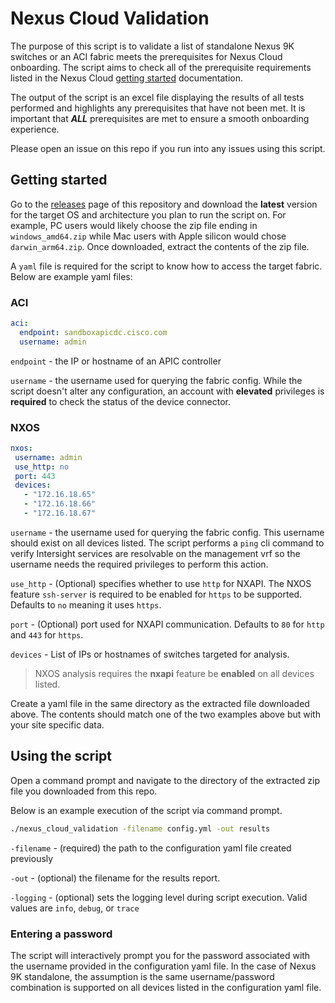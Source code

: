 # Nexus Cloud Validation

The purpose of this script is to validate a list of standalone Nexus 9K switches or an ACI fabric meets the prerequisites for Nexus Cloud onboarding.  The script aims to check all of the prerequisite requirements listed in the Nexus Cloud [getting started](https://docs.nexuscloud.com/story/nexus-cloud-getting-started/) documentation.

The output of the script is an excel file displaying the results of all tests performed and highlights any prerequisites that have not been met. It is important that **_ALL_** prerequisites are met to ensure a smooth onboarding experience.

Please open an issue on this repo if you run into any issues using this script.

## Getting started

Go to the [releases](https://github.com/datacenter/nexus-cloud-validation/releases) page of this repository and download the **latest** version for the target OS and architecture you plan to run the script on.  For example, PC users would likely choose the zip file ending in `windows_amd64.zip` while Mac users with Apple silicon would chose `darwin_arm64.zip`. Once downloaded, extract the contents of the zip file.

A `yaml` file is required for the script to know how to access the target fabric.  Below are example yaml files:

### ACI

```yaml
aci:
  endpoint: sandboxapicdc.cisco.com
  username: admin
```

`endpoint` - the IP or hostname of an APIC controller

`username` - the username used for querying the fabric config.  While the script doesn't alter any configuration, an account with **elevated** privileges is **required** to check the status of the device connector.

### NXOS
 ```yaml
nxos:
  username: admin
  use_http: no
  port: 443
  devices:
    - "172.16.18.65"
    - "172.16.18.66"
    - "172.16.18.67"
 ```

 `username` - the username used for querying the fabric config. This username should exist on all devices listed. The script performs a `ping` cli command to verify Intersight services are resolvable on the management vrf so the username needs the required privileges to perform this action.

 `use_http` - (Optional) specifies whether to use `http` for NXAPI. The NXOS feature `ssh-server` is required to be enabled for `https` to be supported. Defaults to `no` meaning it uses `https`.

 `port` - (Optional) port used for NXAPI communication. Defaults to `80` for `http` and `443` for `https`.

 `devices` - List of IPs or hostnames of switches targeted for analysis.

 > NXOS analysis requires the **nxapi** feature be **enabled** on all devices listed.

 Create a yaml file in the same directory as the extracted file downloaded above.  The contents should match one of the two examples above but with your site specific data.

 ## Using the script

 Open a command prompt and navigate to the directory of the extracted zip file you downloaded from this repo.

 Below is an example execution of the script via command prompt.

 ```sh
./nexus_cloud_validation -filename config.yml -out results
 ```

 `-filename` - (required) the path to the configuration yaml file created previously
 
 `-out` - (optional) the filename for the results report.
 
 `-logging` - (optional) sets the logging level during script execution.  Valid values are `info`, `debug`, or `trace`

 ### Entering a password

 The script will interactively prompt you for the password associated with the username provided in the configuration yaml file. In the case of Nexus 9K standalone, the assumption is the same username/password combination is supported on all devices listed in the configuration yaml file.